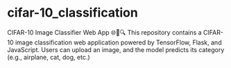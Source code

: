 # cifar-10_classification
CIFAR-10 Image Classifier Web App 🌐🎨🔍 This repository contains a CIFAR-10 image classification web application powered by TensorFlow, Flask, and JavaScript. Users can upload an image, and the model predicts its category (e.g., airplane, cat, dog, etc.) 
